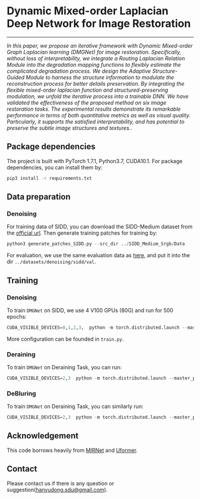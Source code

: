 # Dynamic Mixed-order Laplacian Deep Network for Image Restoration
<hr>
<i>In this paper, we propose an iterative framework with Dynamic Mixed-order Graph Laplacian learning (DMGNet) for image restoration. Specifically, without loss of interpretability, we integrate a Routing Laplacian Relation Module into the degradation mapping functions to flexibly estimate the complicated degradation process. We design the Adaptive Structure-Guided Module to harness the structure information to modulate the reconstruction process for better details preservation. By integrating the flexible mixed-order laplacian function and structured-preserving modulation, we unfold the iterative process into a trainable DNN. We have validated the effectiveness of the proposed method on six image restoration tasks. The experimental results demonstrate its remarkable performance in terms of both quantitative metrics as well as visual quality. Particularly, it supports the satisfied interpretability, and has potential to preserve the subtle image structures and textures..</i>

## Package dependencies
The project is built with PyTorch 1.7.1, Python3.7, CUDA10.1. For package dependencies, you can install them by:
```bash
pip3 install -r requirements.txt
```

## Data preparation 
### Denoising
For training data of SIDD, you can download the SIDD-Medium dataset from the [official url](https://www.eecs.yorku.ca/~kamel/sidd/dataset.php).
Then generate training patches for training by:
```python
python3 generate_patches_SIDD.py --src_dir ../SIDD_Medium_Srgb/Data
```
For evaluation, we use the same evaluation data as [here](https://drive.google.com/drive/folders/1j5ESMU0HJGD-wU6qbEdnt569z7sM3479), and put it into the dir `../datasets/denoising/sidd/val`.

## Training
### Denoising
To train `DMGNet` on SIDD, we use 4 V100 GPUs (80G) and run for 500 epochs:

```python
CUDA_VISIBLE_DEVICES=0,1,2,3,  python -m torch.distributed.launch --master_port 50000 --nproc_per_node=4  ../Denoise/train.py
```

More configuration can be founded in `train.py`.


### Deraining

To train `DMGNet` on Deraining Task, you can run:

```python
CUDA_VISIBLE_DEVICES=2,3  python -m torch.distributed.launch --master_port 50004 --nproc_per_node=2  ../Derain/train.py
```

### DeBluring

To train `DMGNet` on Deraining Task, you can similarly run:

```python
CUDA_VISIBLE_DEVICES=2,3  python -m torch.distributed.launch --master_port 50005 --nproc_per_node=2  ../Deblur/train.py
```

## Acknowledgement

This code borrows heavily from [MIRNet](https://github.com/swz30/MIRNet) and [Uformer](https://github.com/ZhendongWang6/Uformer).


## Contact
Please contact us if there is any question or suggestion(hanyudong.sdu@gmail.com).
